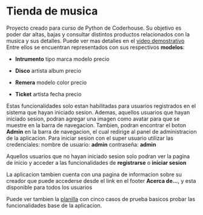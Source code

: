 # Tienda de musica

Proyecto creado para curso de Python de Coderhouse.
Su objetivo es poder dar altas, bajas y consultar distintos productos relacionados con la musica y sus detalles. Puede ver mas detalles en el [video demostrativo](https://drive.google.com/file/d/1C5IWRpKP3zceOy-Ea9oJnMp67B0iGPB-/view?usp=drive_link)
Entre ellos se encuentran representados con sus respectivos **modelos**:

- **Intrumento**
    tipo
    marca
    modelo
    precio

- **Disco**
    artista
    album
    precio

- **Remera**
    modelo
    color
    precio

- **Ticket**
    artista
    fecha
    precio

Estas funcionalidades solo estan habilitadas para usuarios registrados en el sistema que hayan iniciado sesion.
Ademas, aquellos usuarios que hayan iniciado sesion, podran agregar una imagen como avatar para que se muestre en la barra de navegacion.
Tambien, podran encontrar el boton **Admin** en la barra de navegacion, el cual redirige al panel de administracion de la aplicacion. Para iniciar sesion con el super usuario utilizar las credenciales:
    nombre de usuario: **admin**
    contraseña: **admin**

Aquellos usuarios que no hayan iniciado sesion solo podran ver la pagina de inicio y acceder a las funcionalidades de **registrarse** o **iniciar sesion**

La aplicacion tambien cuenta con una pagina de informacion sobre su creador que puede accederse desde el link en el footer **Acerca de...**, y esta disponible para todos los usuarios

Puede ver tambien la [planilla](https://docs.google.com/spreadsheets/d/1cwzr5OoP8mbJWSF_-J263J-UXiW1myPC49F8PwXhoSM/edit?usp=sharing) con cinco casos de prueba basicos probar las funcionalidades base de la aplicacion.
